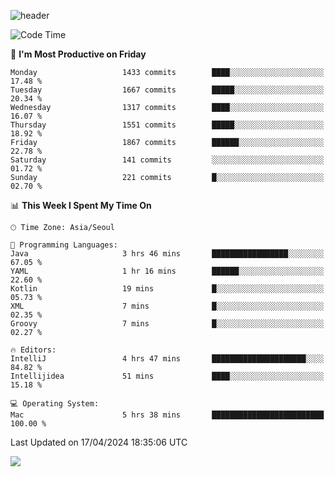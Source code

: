 ![header](https://capsule-render.vercel.app/api?type=Egg&color=timeAuto&height=300&section=header&text=PoPo&fontSize=90&animation=fadeIn)

  <!--START_SECTION:waka-->
![Code Time](http://img.shields.io/badge/Code%20Time-1%2C565%20hrs%203%20mins-blue)

📅 **I'm Most Productive on Friday** 

```text
Monday                   1433 commits        ████░░░░░░░░░░░░░░░░░░░░░   17.48 % 
Tuesday                  1667 commits        █████░░░░░░░░░░░░░░░░░░░░   20.34 % 
Wednesday                1317 commits        ████░░░░░░░░░░░░░░░░░░░░░   16.07 % 
Thursday                 1551 commits        █████░░░░░░░░░░░░░░░░░░░░   18.92 % 
Friday                   1867 commits        ██████░░░░░░░░░░░░░░░░░░░   22.78 % 
Saturday                 141 commits         ░░░░░░░░░░░░░░░░░░░░░░░░░   01.72 % 
Sunday                   221 commits         █░░░░░░░░░░░░░░░░░░░░░░░░   02.70 % 
```


📊 **This Week I Spent My Time On** 

```text
🕑︎ Time Zone: Asia/Seoul

💬 Programming Languages: 
Java                     3 hrs 46 mins       █████████████████░░░░░░░░   67.05 % 
YAML                     1 hr 16 mins        ██████░░░░░░░░░░░░░░░░░░░   22.60 % 
Kotlin                   19 mins             █░░░░░░░░░░░░░░░░░░░░░░░░   05.73 % 
XML                      7 mins              █░░░░░░░░░░░░░░░░░░░░░░░░   02.35 % 
Groovy                   7 mins              █░░░░░░░░░░░░░░░░░░░░░░░░   02.27 % 

🔥 Editors: 
IntelliJ                 4 hrs 47 mins       █████████████████████░░░░   84.82 % 
Intellijidea             51 mins             ████░░░░░░░░░░░░░░░░░░░░░   15.18 % 

💻 Operating System: 
Mac                      5 hrs 38 mins       █████████████████████████   100.00 % 
```


 Last Updated on 17/04/2024 18:35:06 UTC
<!--END_SECTION:waka-->



<img src="https://capsule-render.vercel.app/api?type=Egg&color=timeAuto&height=300&section=footer&text=PoPo&fontSize=90&animation=fadeIn&reversal=true" />
